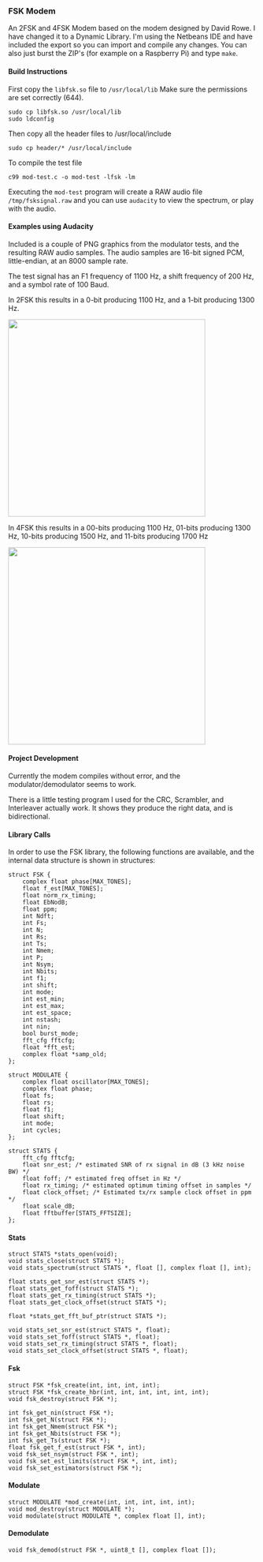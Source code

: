 ### FSK Modem
An 2FSK and 4FSK Modem based on the modem designed by David Rowe. I have changed it to a Dynamic Library. I'm using the Netbeans IDE and have included the export so you can import and compile any changes. You can also just burst the ZIP's (for example on a Raspberry Pi) and type ```make```.

#### Build Instructions
First copy the ```libfsk.so``` file to ```/usr/local/lib``` Make sure the permissions are set correctly (644).
```
sudo cp libfsk.so /usr/local/lib
sudo ldconfig
```
Then copy all the header files to /usr/local/include
```
sudo cp header/* /usr/local/include
```
To compile the test file
```
c99 mod-test.c -o mod-test -lfsk -lm
```
Executing the ```mod-test``` program will create a RAW audio file ```/tmp/fsksignal.raw``` and you can use ```audacity``` to view the spectrum, or play with the audio.


#### Examples using Audacity
Included is a couple of PNG graphics from the modulator tests, and the resulting RAW audio samples. The audio samples are 16-bit signed PCM, little-endian, at an 8000 sample rate.

The test signal has an F1 frequency of 1100 Hz, a shift frequency of 200 Hz, and a symbol rate of 100 Baud.

In 2FSK this results in a 0-bit producing 1100 Hz, and a 1-bit producing 1300 Hz.

<img src="https://raw.githubusercontent.com/srsampson/mFSK/master/2fsk.png" width="400">

In 4FSK this results in a 00-bits producing 1100 Hz, 01-bits producing 1300 Hz, 10-bits producing 1500 Hz, and 11-bits producing 1700 Hz

<img src="https://raw.githubusercontent.com/srsampson/mFSK/master/4fsk.png" width="400">

#### Project Development
Currently the modem compiles without error, and the modulator/demodulator seems to work.

There is a little testing program I used for the CRC, Scrambler, and Interleaver actually work. It shows they produce the right data, and is bidirectional.

#### Library Calls
In order to use the FSK library, the following functions are available, and the internal data structure is shown in structures:
```
struct FSK {
    complex float phase[MAX_TONES];
    float f_est[MAX_TONES];
    float norm_rx_timing;
    float EbNodB;
    float ppm;
    int Ndft;
    int Fs;
    int N;
    int Rs;
    int Ts;
    int Nmem;
    int P;
    int Nsym;
    int Nbits;
    int f1;
    int shift;
    int mode;
    int est_min;
    int est_max;
    int est_space;
    int nstash;
    int nin;
    bool burst_mode;
    fft_cfg fftcfg;
    float *fft_est;
    complex float *samp_old;
};

struct MODULATE {
    complex float oscillator[MAX_TONES];
    complex float phase;
    float fs;
    float rs;
    float f1;
    float shift;
    int mode;
    int cycles;
};

struct STATS {
    fft_cfg fftcfg;
    float snr_est; /* estimated SNR of rx signal in dB (3 kHz noise BW) */
    float foff; /* estimated freq offset in Hz */
    float rx_timing; /* estimated optimum timing offset in samples */
    float clock_offset; /* Estimated tx/rx sample clock offset in ppm */
    float scale_dB;
    float fftbuffer[STATS_FFTSIZE];
};
```
#### Stats
```
struct STATS *stats_open(void);
void stats_close(struct STATS *);
void stats_spectrum(struct STATS *, float [], complex float [], int);

float stats_get_snr_est(struct STATS *);
float stats_get_foff(struct STATS *);
float stats_get_rx_timing(struct STATS *);
float stats_get_clock_offset(struct STATS *);

float *stats_get_fft_buf_ptr(struct STATS *);

void stats_set_snr_est(struct STATS *, float);
void stats_set_foff(struct STATS *, float);
void stats_set_rx_timing(struct STATS *, float);
void stats_set_clock_offset(struct STATS *, float);
```
#### Fsk
```
struct FSK *fsk_create(int, int, int, int);
struct FSK *fsk_create_hbr(int, int, int, int, int, int);
void fsk_destroy(struct FSK *);

int fsk_get_nin(struct FSK *);
int fsk_get_N(struct FSK *);
int fsk_get_Nmem(struct FSK *);
int fsk_get_Nbits(struct FSK *);
int fsk_get_Ts(struct FSK *);
float fsk_get_f_est(struct FSK *, int);
void fsk_set_nsym(struct FSK *, int);
void fsk_set_est_limits(struct FSK *, int, int);
void fsk_set_estimators(struct FSK *);
```
#### Modulate
```
struct MODULATE *mod_create(int, int, int, int, int);
void mod_destroy(struct MODULATE *);
void modulate(struct MODULATE *, complex float [], int);
```
#### Demodulate
```
void fsk_demod(struct FSK *, uint8_t [], complex float []);
```
